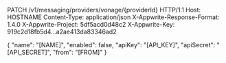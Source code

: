 PATCH /v1/messaging/providers/vonage/{providerId} HTTP/1.1
Host: HOSTNAME
Content-Type: application/json
X-Appwrite-Response-Format: 1.4.0
X-Appwrite-Project: 5df5acd0d48c2
X-Appwrite-Key: 919c2d18fb5d4...a2ae413da83346ad2

{
  "name": "[NAME]",
  "enabled": false,
  "apiKey": "[API_KEY]",
  "apiSecret": "[API_SECRET]",
  "from": "[FROM]"
}
